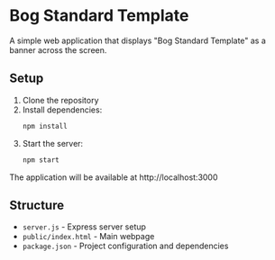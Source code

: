 # Bog Standard Template

A simple web application that displays "Bog Standard Template" as a banner across the screen.

## Setup

1. Clone the repository
2. Install dependencies:
   ```bash
   npm install
   ```
3. Start the server:
   ```bash
   npm start
   ```

The application will be available at http://localhost:3000

## Structure

- `server.js` - Express server setup
- `public/index.html` - Main webpage
- `package.json` - Project configuration and dependencies 
